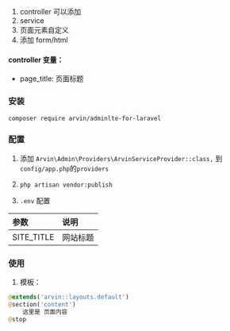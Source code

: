 1. controller 可以添加
2. service
3. 页面元素自定义
4. 添加 form/html

#### controller 变量：
- page_title: 页面标题

### 安装
 `composer require arvin/adminlte-for-laravel`
### 配置
1. 添加 `Arvin\Admin\Providers\ArvinServiceProvider::class,` 到 `config/app.php`的`providers`

2. `php artisan vendor:publish`

3. `.env` 配置

| 参数 | 说明 |
|:---|:---|
|SITE_TITLE|网站标题|
### 使用
1. 模板：
```php
@extends('arvin::layouts.default')
@section('content')
    这里是 页面内容
@stop

```
 
 
